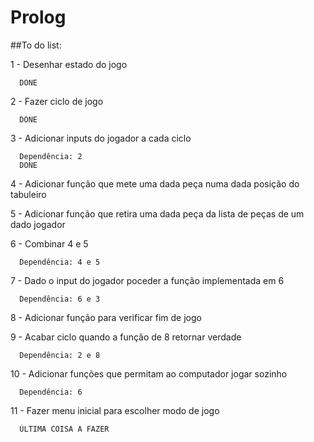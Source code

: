 # Prolog

##To do list:

  1 - Desenhar estado do jogo
  
      DONE
      
  2 - Fazer ciclo de jogo
      
      DONE
  
  3 - Adicionar inputs do jogador a cada ciclo
  
      Dependência: 2
      DONE
      
  4 - Adicionar função que mete uma dada peça numa dada posição do tabuleiro
  
  5 - Adicionar função que retira uma dada peça da lista de peças de um dado jogador
  
  6 - Combinar 4 e 5
  
      Dependência: 4 e 5
      
  7 - Dado o input do jogador poceder a função implementada em 6
  
      Dependência: 6 e 3
      
  8 - Adicionar função para verificar fim de jogo
  
  9 - Acabar ciclo quando a função de 8 retornar verdade
  
      Dependência: 2 e 8
      
  10 - Adicionar funções que permitam ao computador jogar sozinho
  
      Dependência: 6
      
  11 - Fazer menu inicial para escolher modo de jogo
  
      ÚLTIMA COISA A FAZER
  
